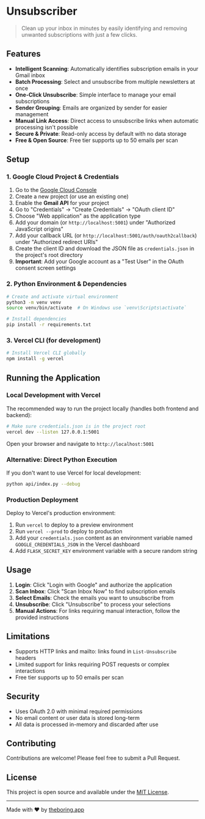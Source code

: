 # Unsubscriber

> Clean up your inbox in minutes by easily identifying and removing unwanted subscriptions with just a few clicks.

## Features

- **Intelligent Scanning**: Automatically identifies subscription emails in your Gmail inbox
- **Batch Processing**: Select and unsubscribe from multiple newsletters at once
- **One-Click Unsubscribe**: Simple interface to manage your email subscriptions
- **Sender Grouping**: Emails are organized by sender for easier management
- **Manual Link Access**: Direct access to unsubscribe links when automatic processing isn't possible
- **Secure & Private**: Read-only access by default with no data storage
- **Free & Open Source**: Free tier supports up to 50 emails per scan

## Setup

### 1. Google Cloud Project & Credentials

1. Go to the [Google Cloud Console](https://console.cloud.google.com/)
2. Create a new project (or use an existing one)
3. Enable the **Gmail API** for your project
4. Go to "Credentials" → "Create Credentials" → "OAuth client ID"
5. Choose "Web application" as the application type
6. Add your domain (or `http://localhost:5001`) under "Authorized JavaScript origins"
7. Add your callback URL (or `http://localhost:5001/auth/oauth2callback`) under "Authorized redirect URIs"
8. Create the client ID and download the JSON file as `credentials.json` in the project's root directory
9. **Important**: Add your Google account as a "Test User" in the OAuth consent screen settings

### 2. Python Environment & Dependencies

```bash
# Create and activate virtual environment
python3 -m venv venv
source venv/bin/activate  # On Windows use `venv\Scripts\activate`

# Install dependencies
pip install -r requirements.txt
```

### 3. Vercel CLI (for development)

```bash
# Install Vercel CLI globally
npm install -g vercel
```

## Running the Application

### Local Development with Vercel

The recommended way to run the project locally (handles both frontend and backend):

```bash
# Make sure credentials.json is in the project root
vercel dev --listen 127.0.0.1:5001
```

Open your browser and navigate to `http://localhost:5001`

### Alternative: Direct Python Execution

If you don't want to use Vercel for local development:

```bash
python api/index.py --debug
```

### Production Deployment

Deploy to Vercel's production environment:

1. Run `vercel` to deploy to a preview environment
2. Run `vercel --prod` to deploy to production
3. Add your `credentials.json` content as an environment variable named `GOOGLE_CREDENTIALS_JSON` in the Vercel dashboard
4. Add `FLASK_SECRET_KEY` environment variable with a secure random string

## Usage

1. **Login**: Click "Login with Google" and authorize the application
2. **Scan Inbox**: Click "Scan Inbox Now" to find subscription emails
3. **Select Emails**: Check the emails you want to unsubscribe from
4. **Unsubscribe**: Click "Unsubscribe" to process your selections
5. **Manual Actions**: For links requiring manual interaction, follow the provided instructions

## Limitations

- Supports HTTP links and mailto: links found in `List-Unsubscribe` headers
- Limited support for links requiring POST requests or complex interactions
- Free tier supports up to 50 emails per scan

## Security

- Uses OAuth 2.0 with minimal required permissions
- No email content or user data is stored long-term
- All data is processed in-memory and discarded after use

## Contributing

Contributions are welcome! Please feel free to submit a Pull Request.

## License

This project is open source and available under the [MIT License](LICENSE).

---

Made with ♥ by [theboring.app](https://theboring.app)